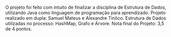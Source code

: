 O projeto foi feito com intuito de finalizar a disciplina de Estrutura de Dados, utilizando Java como linguagem de programação para aprendizado. 
Projeto realizado em dupla: Samuel Mateus e Alexandre Tinôco.
Estrutura de Dados utilizadas no processo: HashMap, Grafo e Árvore.
Nota final do Projeto: 3,5 de 4 pontos.
